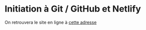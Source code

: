# Initiation à Git / GitHub et Netlify

On retrouvera le site en ligne à [cette adresse](https://extraordinary-duckanoo-e0d625.netlify.app/)
